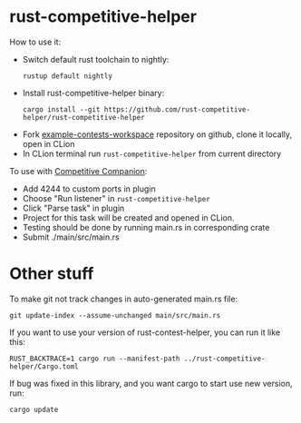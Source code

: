 # rust-competitive-helper
How to use it:
- Switch default rust toolchain to nightly: 
    ```
    rustup default nightly
    ```
- Install rust-competitive-helper binary:
    ```
    cargo install --git https://github.com/rust-competitive-helper/rust-competitive-helper
    ```
- Fork [example-contests-workspace](https://github.com/rust-competitive-helper/example-contests-workspace) repository on github, clone it locally, open in CLion
- In CLion terminal run `rust-competitive-helper` from current directory

To use with [Competitive Companion](https://github.com/jmerle/competitive-companion):
- Add 4244 to custom ports in plugin
- Choose "Run listener" in `rust-competitive-helper`
- Click "Parse task" in plugin
- Project for this task will be created and opened in CLion.
- Testing should be done by running main.rs in corresponding crate
- Submit ./main/src/main.rs

# Other stuff

To make git not track changes in auto-generated main.rs file:
```
git update-index --assume-unchanged main/src/main.rs
```

If you want to use your version of rust-contest-helper, you can run it like this:
```
RUST_BACKTRACE=1 cargo run --manifest-path ../rust-competitive-helper/Cargo.toml 
```

If bug was fixed in this library, and you want cargo to start use new version, run:
```
cargo update
```
